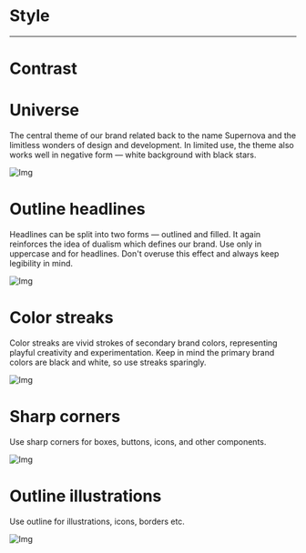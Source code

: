 
# Style

---

# Contrast

# Universe

The central theme of our brand related back to the name Supernova and the limitless wonders of design and development. In limited use, the theme also works well in negative form — white background with black stars. 

![Img](https://studio-assets-dev.supernova.io/design-systems/460/66a18760-9881-4903-bc49-9df6510cff77.png?Expires=1977609600&Policy=eyJTdGF0ZW1lbnQiOlt7IlJlc291cmNlIjoiaHR0cHM6Ly9zdHVkaW8tYXNzZXRzLWRldi5zdXBlcm5vdmEuaW8vZGVzaWduLXN5c3RlbXMvNDYwLzY2YTE4NzYwLTk4ODEtNDkwMy1iYzQ5LTlkZjY1MTBjZmY3Ny5wbmciLCJDb25kaXRpb24iOnsiRGF0ZUxlc3NUaGFuIjp7IkFXUzpFcG9jaFRpbWUiOjE5Nzc2MDk2MDB9fX1dfQ__&Signature=FzCvz6ob1vJGZ6Eqr4klzxOaPtuNYex2Ve~OqxOZ0~p1JU83FFZ4Vv9O6mGn5MSKMDQLGKh9j35y8u4gHP~dazzo~WfnE3CRMizW5zfp-FDt49MTeOnlppvDlURUPJipx6~uTDxhI9NzI32DHmaKZYRFqf1VPmeXHiWoa5zni161WOevc4puZJ5sosXFr4jOBGC9Z11jSpoZ8SSvvBaQ0dGUlj2LMJnjFy6p6HGayN7Up8kjOYSOqHajV1jZQNFXnRUh7yhysCN37UnOJZY36VHaGHDsGa9G5g2bL1qkf5f45T1Ow~LV9RbCEjm3pYmyY5uNq6C1YORv7JKJi0upig__&Key-Pair-Id=APKAJGK34LCCAUR7N6LA)

# Outline headlines

Headlines can be split into two forms — outlined and filled. It again reinforces the idea of dualism which defines our brand. Use only in uppercase and for headlines. Don't overuse this effect and always keep legibility in mind.

![Img](https://studio-assets-dev.supernova.io/design-systems/460/20c14af8-355b-4e19-839d-362c59e058aa.png?Expires=1977609600&Policy=eyJTdGF0ZW1lbnQiOlt7IlJlc291cmNlIjoiaHR0cHM6Ly9zdHVkaW8tYXNzZXRzLWRldi5zdXBlcm5vdmEuaW8vZGVzaWduLXN5c3RlbXMvNDYwLzIwYzE0YWY4LTM1NWItNGUxOS04MzlkLTM2MmM1OWUwNThhYS5wbmciLCJDb25kaXRpb24iOnsiRGF0ZUxlc3NUaGFuIjp7IkFXUzpFcG9jaFRpbWUiOjE5Nzc2MDk2MDB9fX1dfQ__&Signature=L6TZLoRP2dqofSm9N8pxAZOKvc25x9pnl~qNToHdOfbd4F0ZwuEoGfinfwPjE-FrpLl4-sRH~~cfkZ4GdLcDU7gOamMgoEiJz4LyWYaWS6g-o0SpeQTIlrqf07m4xwLwRJZEO17371bRHXZ3Wub~waTJScVrhKm-HDSW3sW2OfpF9QBnWkceEQ0Iji0dEsrlxIll8FEd4NiJcoIBJIDKJAguHmihXfGscKMhGV-9wnMyCp7Nr7I5n2CbilOZxlfKweN3~7BsxlWrUpf1Q1oXyqitgQ6YP-BX68UDeT91cgHEU4LjKrPrtijKQmTEw3ejqWpG0FojWYtAzNcvI4neHg__&Key-Pair-Id=APKAJGK34LCCAUR7N6LA)

# Color streaks

Color streaks are vivid strokes of secondary brand colors, representing playful creativity and experimentation. Keep in mind the primary brand colors are black and white, so use streaks sparingly. 

![Img](https://studio-assets-dev.supernova.io/design-systems/460/1029eb51-10b2-4649-847b-9cdbcf1639ae.png?Expires=1977609600&Policy=eyJTdGF0ZW1lbnQiOlt7IlJlc291cmNlIjoiaHR0cHM6Ly9zdHVkaW8tYXNzZXRzLWRldi5zdXBlcm5vdmEuaW8vZGVzaWduLXN5c3RlbXMvNDYwLzEwMjllYjUxLTEwYjItNDY0OS04NDdiLTljZGJjZjE2MzlhZS5wbmciLCJDb25kaXRpb24iOnsiRGF0ZUxlc3NUaGFuIjp7IkFXUzpFcG9jaFRpbWUiOjE5Nzc2MDk2MDB9fX1dfQ__&Signature=kwHu~p89cC4GW9iMxw0iNciHqbqt-3ddbTWOIKxpu~XuFjVS2LHoJOSicclJGwz~lK1yotvjCDVS4DUQtyEvzq9sE8bLPkxogdPEZoaWBQ5mqBWjD3WWws3TT4Tk-D7lw5eOX3Fs-UJ5TqJhQcAz6FaUts6W0TOuOGgsBaWJf5N5MfJy0eiRLaCzreXWAJgntw-9lfdqmwQ3GkmyPQpdLRhzE7kyWyEiY28ReHq92FWQIEvV2jEUXxq0utTo1bi7qhJ8NV2viaAv1p4C9Zc6iL1YFBbg9N3CnoNsABbgIHHouLxVvSFBVjLhOWcEeEU5KixR8tRwoW7Vx3zj-uBCoQ__&Key-Pair-Id=APKAJGK34LCCAUR7N6LA)

# Sharp corners

Use sharp corners for boxes, buttons, icons, and other components.

![Img](https://studio-assets-dev.supernova.io/design-systems/460/8a94da41-df89-49ed-87a3-84c84cbbfb06.png?Expires=1977609600&Policy=eyJTdGF0ZW1lbnQiOlt7IlJlc291cmNlIjoiaHR0cHM6Ly9zdHVkaW8tYXNzZXRzLWRldi5zdXBlcm5vdmEuaW8vZGVzaWduLXN5c3RlbXMvNDYwLzhhOTRkYTQxLWRmODktNDllZC04N2EzLTg0Yzg0Y2JiZmIwNi5wbmciLCJDb25kaXRpb24iOnsiRGF0ZUxlc3NUaGFuIjp7IkFXUzpFcG9jaFRpbWUiOjE5Nzc2MDk2MDB9fX1dfQ__&Signature=laHhErLLVmLSDDVrpl4IG9T8HACXhup2mIVkOn3L7EIb6sAw~vAQN4s3Nd-9k0nMZTuPxfIuJMzKR0Uy9m9Qf6Mir72hWgDEaJ5gOCEtNqJAOs9nx4TuxrSF1LI~9RA8HBOhT3gdhHy3w1x8hCUc2JI87h2NHoC40IcQZjMCE8CPAnDCi7BbW1eOcZFGK2Rm6i-5MoDpzmf6UArAPFyo2xdR0xKySlaGZDi4CILJ11Nnd71dvDFw1vcWohT6URnubro8EU9jaqxLE7B-gFJoxuxkJZm-Fl-cvih2TZb8DH3Og6AVTSSToOvBheRIgKtcplXgVDxwo8Ta-5rhXLfoCA__&Key-Pair-Id=APKAJGK34LCCAUR7N6LA)

# Outline illustrations

Use outline for illustrations, icons, borders etc.

![Img](https://studio-assets-dev.supernova.io/design-systems/460/cc55cc0c-1b24-48c5-a93c-2d3715ff1189.png?Expires=1977609600&Policy=eyJTdGF0ZW1lbnQiOlt7IlJlc291cmNlIjoiaHR0cHM6Ly9zdHVkaW8tYXNzZXRzLWRldi5zdXBlcm5vdmEuaW8vZGVzaWduLXN5c3RlbXMvNDYwL2NjNTVjYzBjLTFiMjQtNDhjNS1hOTNjLTJkMzcxNWZmMTE4OS5wbmciLCJDb25kaXRpb24iOnsiRGF0ZUxlc3NUaGFuIjp7IkFXUzpFcG9jaFRpbWUiOjE5Nzc2MDk2MDB9fX1dfQ__&Signature=cAMm8c4PVubVCn1lXNsDOhslfCC-XPZ6W6SRuajtUaMu-GUuu4q1zZ1c3Q-tWPLIbBXk9qDBvqPPfTyq~PNPbjrZvJNG8HvuksO~JSNS7Rsi3Zlpw9cfQx8j5tEjXDBspvrkjuIHyCSs9hDdvBiKDo6hug628vuombztvMybkgqF7c47zsQ1oBmII-vXbKC9jXUjOKSaUyyH~LWn4IJ0yrCVNQbQ~LQQvB-fVY6t69lzplrcCnoCPVcbQ6JVb6POHolpNySmGBRByULf7UXSGs3D2cBqww1YE-oeFToHdujY19uKuiVL8d9ATusmc~rAxiX0ICGwUEfGvv37e1nTmA__&Key-Pair-Id=APKAJGK34LCCAUR7N6LA)